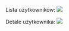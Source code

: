 Lista użytkowników:
![](https://i.imgur.com/Y26BqFM.png)

Detale użytkownika:
![](https://i.imgur.com/2CA32ml.png)
